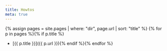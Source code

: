 ```yaml
---
title: Howtos
meta: true
---
```


{% assign pages = site.pages | where: "dir", page.url | sort: "title" %} 
{% for p in pages %}{% if p.title %}
  * [{{ p.title }}]({{ p.url }}){% endif %}{% endfor %}

